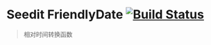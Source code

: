 # Seedit FriendlyDate [![Build Status](https://travis-ci.org/airyland/seedit.friendlyDate.png?branch=master)](https://travis-ci.org/airyland/seedit.friendlyDate)

> 相对时间转换函数